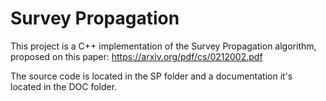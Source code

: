 # Survey Propagation
This project is a C++ implementation of the Survey Propagation algorithm, proposed on this paper:
 https://arxiv.org/pdf/cs/0212002.pdf

The source code is located in the SP folder and a documentation it's located in the DOC folder.